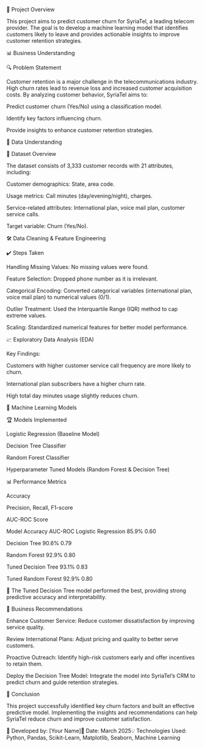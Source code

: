 📌 Project Overview

This project aims to predict customer churn for SyriaTel, a leading telecom provider. The goal is to develop a machine learning model that identifies customers likely to leave and provides actionable insights to improve customer retention strategies.

📊 Business Understanding

🔍 Problem Statement

Customer retention is a major challenge in the telecommunications industry. High churn rates lead to revenue loss and increased customer acquisition costs. By analyzing customer behavior, SyriaTel aims to:

Predict customer churn (Yes/No) using a classification model.

Identify key factors influencing churn.

Provide insights to enhance customer retention strategies.

📂 Data Understanding

🔹 Dataset Overview

The dataset consists of 3,333 customer records with 21 attributes, including:

Customer demographics: State, area code.

Usage metrics: Call minutes (day/evening/night), charges.

Service-related attributes: International plan, voice mail plan, customer service calls.

Target variable: Churn (Yes/No).

🛠️ Data Cleaning & Feature Engineering

✔️ Steps Taken

Handling Missing Values: No missing values were found.

Feature Selection: Dropped phone number as it is irrelevant.

Categorical Encoding: Converted categorical variables (international plan, voice mail plan) to numerical values (0/1).

Outlier Treatment: Used the Interquartile Range (IQR) method to cap extreme values.

Scaling: Standardized numerical features for better model performance.

📈 Exploratory Data Analysis (EDA)

Key Findings:

Customers with higher customer service call frequency are more likely to churn.

International plan subscribers have a higher churn rate.

High total day minutes usage slightly reduces churn.

🤖 Machine Learning Models

🏆 Models Implemented

Logistic Regression (Baseline Model)

Decision Tree Classifier

Random Forest Classifier

Hyperparameter Tuned Models (Random Forest & Decision Tree)

📊 Performance Metrics

Accuracy

Precision, Recall, F1-score

AUC-ROC Score

Model                  Accuracy                   AUC-ROC
Logistic Regression    85.9%                       0.60

Decision Tree          90.6%                       0.79

Random Forest           92.9%                      0.80

Tuned Decision Tree     93.1%                      0.83

Tuned Random Forest    92.9%                       0.80

📌 The Tuned Decision Tree model performed the best, providing strong predictive accuracy and interpretability.

📢 Business Recommendations

Enhance Customer Service: Reduce customer dissatisfaction by improving service quality.

Review International Plans: Adjust pricing and quality to better serve customers.

Proactive Outreach: Identify high-risk customers early and offer incentives to retain them.

Deploy the Decision Tree Model: Integrate the model into SyriaTel’s CRM to predict churn and guide retention strategies.

🎯 Conclusion

This project successfully identified key churn factors and built an effective predictive model. Implementing the insights and recommendations can help SyriaTel reduce churn and improve customer satisfaction.

📌 Developed by: [Your Name]📅 Date: March 2025💡 Technologies Used: Python, Pandas, Scikit-Learn, Matplotlib, Seaborn, Machine Learning
